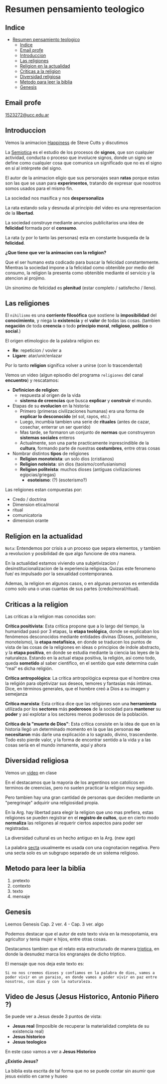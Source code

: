 # Resumen pensamiento teologico

## Indice
- [Resumen pensamiento teologico](#resumen-pensamiento-teologico)
  - [Indice](#indice)
  - [Email profe](#email-profe)
  - [Introduccion](#introduccion)
  - [Las religiones](#las-religiones)
  - [Religion en la actualidad](#religion-en-la-actualidad)
  - [Criticas a la religion](#criticas-a-la-religion)
  - [Diversidad religiosa](#diversidad-religiosa)
  - [Metodo para leer la biblia](#metodo-para-leer-la-biblia)
  - [Genesis](#genesis)

## Email profe

1523272@ucc.edu.ar

## Introduccion

Vemos la animacion [Happiness](https://www.youtube.com/watch?v=e9dZQelULDk&ab_channel=SteveCutts) de Steve Cutts y discutimos

La [Semiotica](https://en.wikipedia.org/wiki/Semiotics) es el estudio de los procesos de **signos**, que son cualquier actividad, conducta o proceso que involucre signos, donde un signo se define como cualquier cosa que comunica un significado que no es el signo en sí al intérprete del signo.

El autor de la animacion eligio que sus personajes sean **ratas** porque estas son las que se usan para **experimentos**, tratando de expresar que nosotros somos usados para el mismo fin.

La sociedad nos masifica y nos **despersonaliza**

La rata estando sola y desnuda al principio del video es una representacion de la **libertad**.

La sociedad construye mediante anuncios publicitarios una idea de **felicidad** formada por el **consumo**.

La rata (y por lo tanto las personas) esta en constante busqueda de la **felicidad**.

**¿Que tiene que ver la animacion con la religion?**

Que el ser humano esta codicado para buscar la felicidad constantemente. Mientras la sociedad impone a la felicidad como obtenible por medio del consumo, la religion la presenta como obtenible mediante el servicio y la atencion al projimo.

Un sinonimo de felicidad es **plenitud** (estar completo / satisfecho / lleno).

## Las religiones

El `nihilismo` es una **corriente filosófica** que sostiene la **imposibilidad** del **conocimiento**, y niega la **existencia** y el **valor** de todas las cosas. (tambien **negación** de toda **creencia** o todo **principio moral**, **religioso**, **político** o **social**.)

El origen etimologico de la palabra religion es:
- **Re**: repeticion / vovler a
- **Ligare**: atar/unir/enlazar

Por lo tanto **religion** significa volver a unirse (con lo trascendental)

Vemos un video (algun episodio del programa `religiones` del canal **encuentro**) y rescatamos:

- **Definicion de religion**: 
  - respuesta al origen de la vida
  - **sistema de creencias** que busca **explicar** y **construir** el mundo.
- Etapas de su **evolucion** en la historia:
  -  Primero (primeras civilizaciones humanas) era una forma de **explicar lo desconocido** (el sol, rayos, etc.)
  -  Luego, incumbia tambien una serie de **rituales** (antes de cazar, cosechar, enterrar un ser querido)
  -  Mas tarde, se formaron un conjunto de **normas** que construyeron **sistemas sociales** enteros
  -  Actualmente, son una parte practicamente inprescindible de la **cultura**, formando parte de nuestras **costumbres**, entre otras cosas
- Nombrar distintos **tipos** de religiones
  - **Religion monoteista**: un solo dios (cristianos)
  - **Religion noteista**: sin dios (taoismo/confusianismo)
  - **Religion politeista**: muchos dioses (antiguas civilizaciones egipcias/griegas)
    - **esoteismo**: (?) (esoterismo?) 

Las religiones estan compuestas por:
- Credo / doctrina
- Dimension etica/moral
- ritual
- comunicatoria
- dimension orante

## Religion en la actualidad

`Nota`: Entendemos por crisis a un proceso que separa elementos, y tambien a revolucion y posibilidad de que algo funcione de otra manera.

En la actualidad estamos viviendo una subjetivizacion / desinstitucionalizacion de la experiencia religiosa. Quizas este fenomeno fue/ es impulsado por la sexualidad contemporanea.

Ademas, la religion en algunos casos, o en algunas personas es entendida como solo una o unas cuantas de sus partes (credo/moral/ritual).

## Criticas a la religion

Las criticas a la religion mas conocidas son:


**Crítica positivista**: Esta crítica propone que a lo largo del tiempo, la humanidad pasó por 3 etapas, la **etapa teológica**, donde se explicaban los fenómenos desconocidos mediante entidades divinas (Dioses, politeísmo, monoteísmo), la **etapa metafísica**, en donde se traducen los puntos de vista de las cosas de la religiones en ideas o principios de índole abstracto, y la **etapa positiva**, en donde se estudia mediante la ciencia las leyes de la naturaleza. Estando en la actual etapa positiva, la religión, así como todo, queda **sometido** al saber científico, en el sentido que este determina cuán “real” es dicha religión.

**Crítica antropológica**: La crítica antropológica expresa que el hombre crea la religión para objetivizar sus deseos, temores y fantasías más íntimas. Dice, en términos generales, que el hombre creó a Dios a su imagen y semejanza

**Crítica marxista**: Esta crítica dice que las religiones son una **herramienta** utilizada por los **sectores** más **poderosos** de la sociedad para **mantener** su **poder** y así explotar a los sectores menos poderosos de la población.

**Crítica de la "muerte de Dios"**: Esta crítica  consiste en la idea de que en la historia llegó un determinado momento en la que las personas **no necesitaron** más darle una explicación a lo sagrado, divino, trascendente. Todo esto pierde valor, y la forma de encontrar sentido a la vida y a las cosas sería en el mundo inmanente, aquí y ahora

## Diversidad religiosa

Vemos un [video](https://www.youtube.com/watch?v=cABzA5otvi0&ab_channel=Televisi%C3%B3nP%C3%BAblica) en clase

En el destacamos que la mayoria de los argentinos son catolicos en terminos de creencias, pero no suelen practicar la religion muy seguido.

Pero tambien hay una gran cantidad de personas que deciden mediante un "peregrinaje" adquirir una religiosidad propia.

En la Arg. hay libertad para elegir la religion que uno mas prefiera, estas religiones se pueden registrar en el **registro de cultos**, que en cierto modo **normaliza** las religones al requerir ciertos aspectos para poder ser registradas.

La diversidad cultural es un hecho antiguo en la Arg. (new age)

La palabra [secta](https://en.wikipedia.org/wiki/Sect) usualmente es usada con una cognotacion negativa. Pero una secta solo es un subgrupo separado de un sistema religioso.

## Metodo para leer la biblia

1. pretexto
2. contexto
3. texto
4. mensaje

## Genesis

Leemos Genesis Cap. 2 ver. 4 - Cap. 3 ver. algo

Podemos destacar que el autor de este texto vivia en la mesopotamia, era agricultor y tenia mujer e hijos, entre otras cosas.

Destacamos tambien que el relato esta estructurado de manera [triptica](https://es.wikipedia.org/wiki/Tr%C3%ADptico_(publicidad)), en donde la desnudez marca los engranajes de dicho triptico.

El mensaje que nos deja este texto es:

`Si no nos creemos dioses y confiamos en la palabra de dios, vamos a poder vivir en un paraiso, en donde vamos a poder vivir en paz entre nosotros, con dios y con la naturaleza.`
## Video de Jesus (Jesus Historico, Antonio Piñero ?)

Se puede ver a Jesus desde 3 puntos de vista:
* **Jesus real** (Imposible de recuperar la materialidad completa de su existencia real)
* **Jesus historico**
* **Jesus teologico**

En este caso vamos a ver a **Jesus Historico**

**¿Existio Jesus?**

La biblia esta escrita de tal forma que no se puede contar sin asumir que jesus existio en carne y huseo

